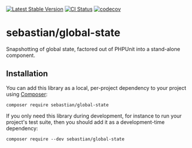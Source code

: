 [![Latest Stable Version](https://poser.pugx.org/sebastian/global-state/v)](https://packagist.org/packages/sebastian/global-state)
[![CI Status](https://github.com/sebastianbergmann/global-state/workflows/CI/badge.svg)](https://github.com/sebastianbergmann/global-state/actions)
[![codecov](https://codecov.io/gh/sebastianbergmann/global-state/branch/main/graph/badge.svg)](https://codecov.io/gh/sebastianbergmann/global-state)

# sebastian/global-state

Snapshotting of global state, factored out of PHPUnit into a stand-alone component.

## Installation

You can add this library as a local, per-project dependency to your project using [Composer](https://getcomposer.org/):

```
composer require sebastian/global-state
```

If you only need this library during development, for instance to run your project's test suite, then you should add it as a development-time dependency:

```
composer require --dev sebastian/global-state
```
